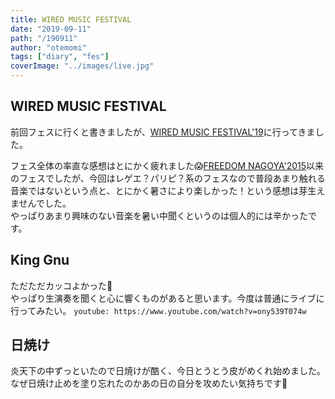 ```yaml
---
title: WIRED MUSIC FESTIVAL
date: "2019-09-11"
path: "/190911"
author: "otemomi"
tags: ["diary", "fes"]
coverImage: "../images/live.jpg"
---
```


## WIRED MUSIC FESTIVAL
前回フェスに行くと書きましたが、[WIRED MUSIC FESTIVAL'19](https://wiredmusicfestival.jp/)に行ってきました。

フェス全体の率直な感想はとにかく疲れました😱[FREEDOM NAGOYA'2015](http://freedom.radcreation.jp/15/artist/index.html)以来のフェスでしたが、今回はレゲエ？パリピ？系のフェスなので普段あまり触れる音楽ではないという点と、とにかく暑さにより楽しかった！という感想は芽生えませんでした。  
やっぱりあまり興味のない音楽を暑い中聞くというのは個人的には辛かったです。

## King Gnu
ただただカッコよかった🎉  
やっぱり生演奏を聞くと心に響くものがあると思います。今度は普通にライブに行ってみたい。
`youtube: https://www.youtube.com/watch?v=ony539T074w`

## 日焼け
炎天下の中ずっといたので日焼けが酷く、今日とうとう皮がめくれ始めました。なぜ日焼け止めを塗り忘れたのかあの日の自分を攻めたい気持ちです🤔
